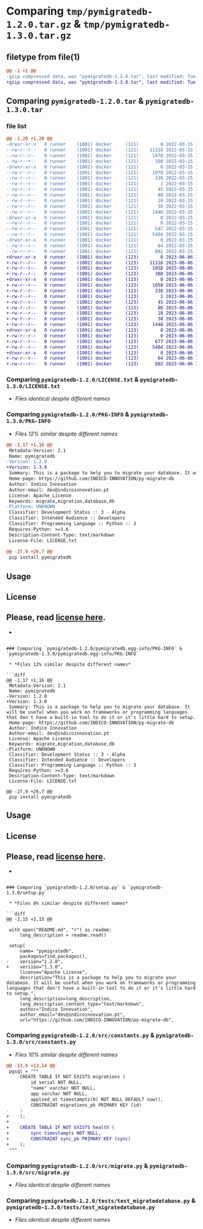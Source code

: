 # Comparing `tmp/pymigratedb-1.2.0.tar.gz` & `tmp/pymigratedb-1.3.0.tar.gz`

## filetype from file(1)

```diff
@@ -1 +1 @@
-gzip compressed data, was "pymigratedb-1.2.0.tar", last modified: Tue Mar 15 18:57:18 2022, max compression
+gzip compressed data, was "pymigratedb-1.3.0.tar", last modified: Tue Jun  6 16:31:57 2023, max compression
```

## Comparing `pymigratedb-1.2.0.tar` & `pymigratedb-1.3.0.tar`

### file list

```diff
@@ -1,20 +1,20 @@
-drwxr-xr-x   0 runner    (1001) docker     (121)        0 2022-03-15 18:57:18.812881 pymigratedb-1.2.0/
--rw-r--r--   0 runner    (1001) docker     (121)    11316 2022-03-15 18:57:07.000000 pymigratedb-1.2.0/LICENSE.txt
--rw-r--r--   0 runner    (1001) docker     (121)     1078 2022-03-15 18:57:18.812881 pymigratedb-1.2.0/PKG-INFO
--rw-r--r--   0 runner    (1001) docker     (121)      380 2022-03-15 18:57:07.000000 pymigratedb-1.2.0/README.md
-drwxr-xr-x   0 runner    (1001) docker     (121)        0 2022-03-15 18:57:18.812881 pymigratedb-1.2.0/pymigratedb.egg-info/
--rw-r--r--   0 runner    (1001) docker     (121)     1078 2022-03-15 18:57:18.000000 pymigratedb-1.2.0/pymigratedb.egg-info/PKG-INFO
--rw-r--r--   0 runner    (1001) docker     (121)      338 2022-03-15 18:57:18.000000 pymigratedb-1.2.0/pymigratedb.egg-info/SOURCES.txt
--rw-r--r--   0 runner    (1001) docker     (121)        1 2022-03-15 18:57:18.000000 pymigratedb-1.2.0/pymigratedb.egg-info/dependency_links.txt
--rw-r--r--   0 runner    (1001) docker     (121)       45 2022-03-15 18:57:18.000000 pymigratedb-1.2.0/pymigratedb.egg-info/entry_points.txt
--rw-r--r--   0 runner    (1001) docker     (121)       80 2022-03-15 18:57:18.000000 pymigratedb-1.2.0/pymigratedb.egg-info/requires.txt
--rw-r--r--   0 runner    (1001) docker     (121)       10 2022-03-15 18:57:18.000000 pymigratedb-1.2.0/pymigratedb.egg-info/top_level.txt
--rw-r--r--   0 runner    (1001) docker     (121)       38 2022-03-15 18:57:18.812881 pymigratedb-1.2.0/setup.cfg
--rw-r--r--   0 runner    (1001) docker     (121)     1448 2022-03-15 18:57:07.000000 pymigratedb-1.2.0/setup.py
-drwxr-xr-x   0 runner    (1001) docker     (121)        0 2022-03-15 18:57:18.812881 pymigratedb-1.2.0/src/
--rw-r--r--   0 runner    (1001) docker     (121)        0 2022-03-15 18:57:07.000000 pymigratedb-1.2.0/src/__init__.py
--rw-r--r--   0 runner    (1001) docker     (121)      547 2022-03-15 18:57:07.000000 pymigratedb-1.2.0/src/constants.py
--rw-r--r--   0 runner    (1001) docker     (121)     5404 2022-03-15 18:57:07.000000 pymigratedb-1.2.0/src/migrate.py
-drwxr-xr-x   0 runner    (1001) docker     (121)        0 2022-03-15 18:57:18.812881 pymigratedb-1.2.0/tests/
--rw-r--r--   0 runner    (1001) docker     (121)       64 2022-03-15 18:57:07.000000 pymigratedb-1.2.0/tests/__init__.py
--rw-r--r--   0 runner    (1001) docker     (121)      802 2022-03-15 18:57:07.000000 pymigratedb-1.2.0/tests/test_migratedatabase.py
+drwxr-xr-x   0 runner    (1001) docker     (123)        0 2023-06-06 16:31:57.752340 pymigratedb-1.3.0/
+-rw-r--r--   0 runner    (1001) docker     (123)    11316 2023-06-06 16:31:48.000000 pymigratedb-1.3.0/LICENSE.txt
+-rw-r--r--   0 runner    (1001) docker     (123)     1058 2023-06-06 16:31:57.752340 pymigratedb-1.3.0/PKG-INFO
+-rw-r--r--   0 runner    (1001) docker     (123)      380 2023-06-06 16:31:48.000000 pymigratedb-1.3.0/README.md
+drwxr-xr-x   0 runner    (1001) docker     (123)        0 2023-06-06 16:31:57.748340 pymigratedb-1.3.0/pymigratedb.egg-info/
+-rw-r--r--   0 runner    (1001) docker     (123)     1058 2023-06-06 16:31:57.000000 pymigratedb-1.3.0/pymigratedb.egg-info/PKG-INFO
+-rw-r--r--   0 runner    (1001) docker     (123)      338 2023-06-06 16:31:57.000000 pymigratedb-1.3.0/pymigratedb.egg-info/SOURCES.txt
+-rw-r--r--   0 runner    (1001) docker     (123)        1 2023-06-06 16:31:57.000000 pymigratedb-1.3.0/pymigratedb.egg-info/dependency_links.txt
+-rw-r--r--   0 runner    (1001) docker     (123)       45 2023-06-06 16:31:57.000000 pymigratedb-1.3.0/pymigratedb.egg-info/entry_points.txt
+-rw-r--r--   0 runner    (1001) docker     (123)       80 2023-06-06 16:31:57.000000 pymigratedb-1.3.0/pymigratedb.egg-info/requires.txt
+-rw-r--r--   0 runner    (1001) docker     (123)       10 2023-06-06 16:31:57.000000 pymigratedb-1.3.0/pymigratedb.egg-info/top_level.txt
+-rw-r--r--   0 runner    (1001) docker     (123)       38 2023-06-06 16:31:57.752340 pymigratedb-1.3.0/setup.cfg
+-rw-r--r--   0 runner    (1001) docker     (123)     1448 2023-06-06 16:31:48.000000 pymigratedb-1.3.0/setup.py
+drwxr-xr-x   0 runner    (1001) docker     (123)        0 2023-06-06 16:31:57.752340 pymigratedb-1.3.0/src/
+-rw-r--r--   0 runner    (1001) docker     (123)        0 2023-06-06 16:31:48.000000 pymigratedb-1.3.0/src/__init__.py
+-rw-r--r--   0 runner    (1001) docker     (123)      677 2023-06-06 16:31:48.000000 pymigratedb-1.3.0/src/constants.py
+-rw-r--r--   0 runner    (1001) docker     (123)     5404 2023-06-06 16:31:48.000000 pymigratedb-1.3.0/src/migrate.py
+drwxr-xr-x   0 runner    (1001) docker     (123)        0 2023-06-06 16:31:57.752340 pymigratedb-1.3.0/tests/
+-rw-r--r--   0 runner    (1001) docker     (123)       64 2023-06-06 16:31:48.000000 pymigratedb-1.3.0/tests/__init__.py
+-rw-r--r--   0 runner    (1001) docker     (123)      802 2023-06-06 16:31:48.000000 pymigratedb-1.3.0/tests/test_migratedatabase.py
```

### Comparing `pymigratedb-1.2.0/LICENSE.txt` & `pymigratedb-1.3.0/LICENSE.txt`

 * *Files identical despite different names*

### Comparing `pymigratedb-1.2.0/PKG-INFO` & `pymigratedb-1.3.0/PKG-INFO`

 * *Files 12% similar despite different names*

```diff
@@ -1,17 +1,16 @@
 Metadata-Version: 2.1
 Name: pymigratedb
-Version: 1.2.0
+Version: 1.3.0
 Summary: This is a package to help you to migrate your database. It will be useful when you work on frameworks or programming languages that don't have a built-in tool to do it or it's little hard to setup.
 Home-page: https://github.com/INDICO-INNOVATION/py-migrate-db
 Author: Indico Innovation
 Author-email: dev@indicoinnovation.pt
 License: Apache License
 Keywords: migrate,migration,database,db
-Platform: UNKNOWN
 Classifier: Development Status :: 3 - Alpha
 Classifier: Intended Audience :: Developers
 Classifier: Programming Language :: Python :: 3
 Requires-Python: >=3.6
 Description-Content-Type: text/markdown
 License-File: LICENSE.txt
 
@@ -27,9 +26,7 @@
 pip install pymigratedb
 ```
 
 ## Usage
 
 ## License
 Please, read [license here](./LICENSE.txt).
-
-
```

### Comparing `pymigratedb-1.2.0/pymigratedb.egg-info/PKG-INFO` & `pymigratedb-1.3.0/pymigratedb.egg-info/PKG-INFO`

 * *Files 12% similar despite different names*

```diff
@@ -1,17 +1,16 @@
 Metadata-Version: 2.1
 Name: pymigratedb
-Version: 1.2.0
+Version: 1.3.0
 Summary: This is a package to help you to migrate your database. It will be useful when you work on frameworks or programming languages that don't have a built-in tool to do it or it's little hard to setup.
 Home-page: https://github.com/INDICO-INNOVATION/py-migrate-db
 Author: Indico Innovation
 Author-email: dev@indicoinnovation.pt
 License: Apache License
 Keywords: migrate,migration,database,db
-Platform: UNKNOWN
 Classifier: Development Status :: 3 - Alpha
 Classifier: Intended Audience :: Developers
 Classifier: Programming Language :: Python :: 3
 Requires-Python: >=3.6
 Description-Content-Type: text/markdown
 License-File: LICENSE.txt
 
@@ -27,9 +26,7 @@
 pip install pymigratedb
 ```
 
 ## Usage
 
 ## License
 Please, read [license here](./LICENSE.txt).
-
-
```

### Comparing `pymigratedb-1.2.0/setup.py` & `pymigratedb-1.3.0/setup.py`

 * *Files 8% similar despite different names*

```diff
@@ -2,15 +2,15 @@
 
 with open("README.md", "r") as readme:
     long_description = readme.read()
 
 setup(
     name= "pymigratedb",
     packages=find_packages(),
-    version="1.2.0",
+    version="1.3.0",
     license="Apache License",
     description="This is a package to help you to migrate your database. It will be useful when you work on frameworks or programming languages that don't have a built-in tool to do it or it's little hard to setup.",
     long_description=long_description,
     long_description_content_type="text/markdown",
     author="Indico Innovation",
     author_email="dev@indicoinnovation.pt",
     url="https://github.com/INDICO-INNOVATION/py-migrate-db",
```

### Comparing `pymigratedb-1.2.0/src/constants.py` & `pymigratedb-1.3.0/src/constants.py`

 * *Files 10% similar despite different names*

```diff
@@ -13,9 +13,14 @@
 pgsql = """
     CREATE TABLE IF NOT EXISTS migrations (
         id serial NOT NULL,
         "name" varchar NOT NULL,
         app varchar NOT NULL,
         applied_at timestamptz(0) NOT NULL DEFAULT now(),
         CONSTRAINT migrations_pk PRIMARY KEY (id)
-    )
+    );
+
+    CREATE TABLE IF NOT EXISTS health (
+        sync timestamptz NOT NULL,
+        CONSTRAINT sync_pk PRIMARY KEY (sync)
+    );
 """
```

### Comparing `pymigratedb-1.2.0/src/migrate.py` & `pymigratedb-1.3.0/src/migrate.py`

 * *Files identical despite different names*

### Comparing `pymigratedb-1.2.0/tests/test_migratedatabase.py` & `pymigratedb-1.3.0/tests/test_migratedatabase.py`

 * *Files identical despite different names*

